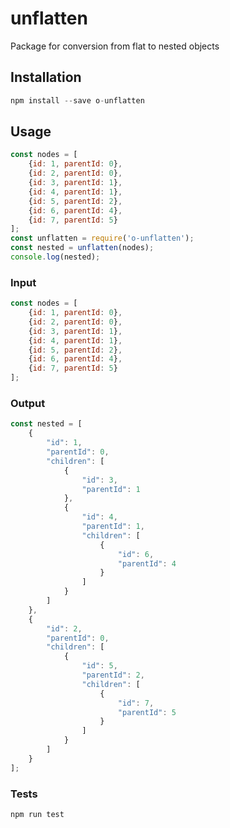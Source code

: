 # unflatten

Package for conversion from flat to nested objects

## Installation

```javascript
npm install --save o-unflatten
```

## Usage

```javascript
const nodes = [
	{id: 1, parentId: 0},
	{id: 2, parentId: 0},
	{id: 3, parentId: 1},
	{id: 4, parentId: 1},
	{id: 5, parentId: 2},
	{id: 6, parentId: 4},
	{id: 7, parentId: 5}
];
const unflatten = require('o-unflatten');
const nested = unflatten(nodes);
console.log(nested);
```

### Input 

```javascript
const nodes = [
	{id: 1, parentId: 0},
	{id: 2, parentId: 0},
	{id: 3, parentId: 1},
	{id: 4, parentId: 1},
	{id: 5, parentId: 2},
	{id: 6, parentId: 4},
	{id: 7, parentId: 5}
];
```

### Output

```javascript
const nested = [
	{
    	"id": 1,
    	"parentId": 0,
    	"children": [
        	{
            	"id": 3,
            	"parentId": 1
        	},
        	{
            	"id": 4,
            	"parentId": 1,
            	"children": [
                	{
                    	"id": 6,
                    	"parentId": 4
                	}
            	]
        	}
    	]
	},
	{
    	"id": 2,
    	"parentId": 0,
    	"children": [
        	{
            	"id": 5,
            	"parentId": 2,
            	"children": [
                	{
                    	"id": 7,
                    	"parentId": 5
                	}
            	]
        	}
    	]
	}
];
```

### Tests

```javascript
npm run test
```
